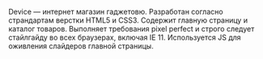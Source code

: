 Device —  интернет магазин гаджетовю. Разработан согласно страндартам верстки HTML5 и CSS3. 
Содержит главную страницу и каталог товаров.
Выполняет требования pixel perfect  и строго следует стайлгайду во всех браузерах, включая IE 11. 
Используется JS для оживления слайдеров главной страницы.
